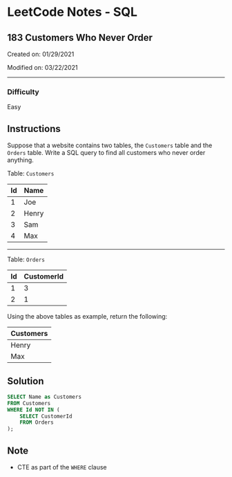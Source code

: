 # LeetCode Notes - SQL

## 183 Customers Who Never Order

Created on: 01/29/2021

Modified on: 03/22/2021

---

### Difficulty

Easy

## Instructions

Suppose that a website contains two tables, the `Customers` table and the `Orders` table. Write a SQL query to find all customers who never order anything.

Table: `Customers`

| Id | Name      |
| -- | --------- |
| 1  | Joe       |
| 2  | Henry     |
| 3  | Sam       |
| 4  | Max       |

---

Table: `Orders`

| Id | CustomerId |
| -- | ---------- |
| 1  | 3          |
| 2  | 1          |

Using the above tables as example, return the following: 

| Customers |
| --------- |
| Henry     |
| Max       |

## Solution

``` sql
SELECT Name as Customers
FROM Customers
WHERE Id NOT IN (
    SELECT CustomerId
    FROM Orders
);
```

## Note

- CTE as part of the `WHERE` clause